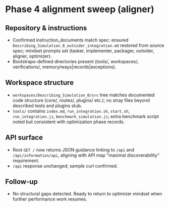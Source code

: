# Phase 4 alignment sweep (aligner)

## Repository & instructions
- Confirmed instruction_documents match spec: ensured `Describing_Simulation_0_outsider_integration.md` restored from source spec; mindset prompts set (tasker, implementer, packager, outsider, aligner, optimizer).
- Bootstraps-defined directories present (tools/, workspaces/, verifications/, memory/ways|records|exceptions).

## Workspace structure
- `workspaces/Describing_Simulation_0/src` tree matches documented code structure (core/, routes/, plugins/ etc.); no stray files beyond described tests and plugins stub.
- `tools/` contains `index.md`, `run_integration.sh`, `start.sh`, `run_integration.js`, `benchmark_simulation.js`; extra benchmark script noted but consistent with optimization phase records.

## API surface
- Root `GET /` now returns JSON guidance linking to `/api` and `/api/information/api`, aligning with API map "maximal discoverability" requirement.
- `/api` response unchanged; sample curl confirmed.

## Follow-up
- No structural gaps detected. Ready to return to optimizer mindset when further performance work resumes.
